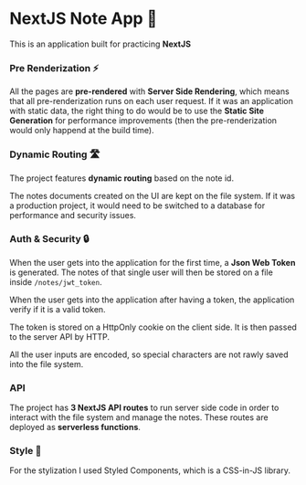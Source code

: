 # NextJS Note App 📝

This is an application built for practicing **NextJS**

### Pre Renderization ⚡

All the pages are **pre-rendered** with **Server Side Rendering**, which means that all pre-renderization runs on each user request. If it was an application with static data, the right thing to do would be to use the **Static Site Generation** for performance improvements (then the pre-renderization would only happend at the build time).

### Dynamic Routing 🛣️

The project features **dynamic routing** based on the note id. 

The notes documents created on the UI are kept on the file system. If it was a production project, it would need to be switched to a database for performance and security issues.

### Auth & Security 🔒

When the user gets into the application for the first time, a **Json Web Token** is generated. The notes of that single user will then be stored on a file inside `/notes/jwt_token`.

When the user gets into the application after having a token, the application verify if it is a valid token.

The token is stored on a HttpOnly cookie on the client side. It is then passed to the server API by HTTP.

All the user inputs are encoded, so special characters are not rawly saved into the file system.

### API 

The project has **3 NextJS API routes** to run server side code in order to interact with the file system and manage the notes. These routes are deployed as **serverless functions**.

### Style 🎨

For the stylization I used Styled Components, which is a CSS-in-JS library.